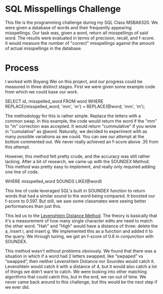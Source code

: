 # SQL Misspellings Challenge

This file is the programming challenge during my SQL Class MSBA6320. We were given a database of words and their frequently appearing misspellings. Our task was, given a word, return all misspellings of said word. The results were evaluated in terms of precision, recall, and f-score. It would measure the number of "correct" misspellings against the amount of actual misspellings in the database.

# Process
I worked with Boyang Wei on this project, and our progress could be measured in three distinct stages.
First we were given some example code from which we could base our work.


SELECT id, misspelled_word
  FROM word 
 WHERE REPLACE(misspelled_word, 'mm', 'm') = REPLACE(@word, 'mm', 'm');
 
 
The methodology for this is rather simple. Replace the letters with a common swap. In this example, the code would return the word if the "mm" to "m" correction was accepted. It would return "cummulative" if you wrote in "cumulative" as @word. Naturally, we decided to experiment with as many possible variations as we could. You can see our attempt at the bottom commented out. We never really achieved an f-score above .35 from this attempt.


However, this method felt pretty crude, and the accuracy was still rather lacking. After a bit of research, we came up with the SOUNDEX Method. This method was pretty easy to implement, and really only required adding one line of code. 


WHERE misspelled_word SOUNDS LIKE(@word)


This line of code leveraged SQL's built in SOUNDEX function to return words that had a similar sound to the word being compared. It boosted our f-score to 0.597. But still, we saw some classmates were seeing better performances than just this.


This led us to the [Levenshtein Distance Method](https://en.wikipedia.org/wiki/Levenshtein_distance). The theory is basically that it's a measurement of how many single character edits are need to match the other word. "Hah" and "High" would have a distance of three: delete the a, insert i, and insert g. We implemented this as a function and added it to the query. We through tuning, we got an f-score of 0.6 in conjunction with SOUNDEX.


This method wasn't without problems obviously. We found that there was a situation in which if a word had 2 letters swapped, like “swpaped” vs “swapped”, then neither Levenshtein Distance nor Soundex would catch it. Levenshtein would catch it with a distance of 4, but it would also catch a lot of things we didn’t want to catch. We were looking into other matching algorithms that could catch this, but in the end, we ran out of time. We never came back around to this challenge, but this would be the next step if we ever did.
